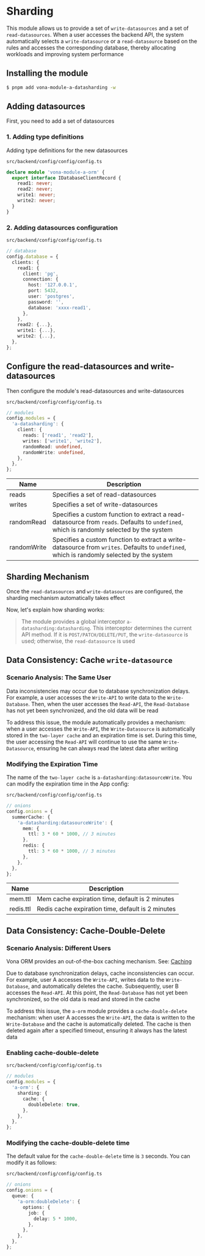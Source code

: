 # Sharding

This module allows us to provide a set of `write-datasources` and a set of `read-datasources`. When a user accesses the backend API, the system automatically selects a `write-datasource` or a `read-datasource` based on the rules and accesses the corresponding database, thereby allocating workloads and improving system performance

## Installing the module

``` bash
$ pnpm add vona-module-a-datasharding -w
```

## Adding datasources

First, you need to add a set of datasources

### 1. Adding type definitions

Adding type definitions for the new datasources

`src/backend/config/config/config.ts`

``` typescript
declare module 'vona-module-a-orm' {
  export interface IDatabaseClientRecord {
    read1: never;
    read2: never;
    write1: never;
    write2: never;
  }
}
```

### 2. Adding datasources configuration

`src/backend/config/config/config.ts`

``` typescript
// database
config.database = {
  clients: {
    read1: {
      client: 'pg',
      connection: {
        host: '127.0.0.1',
        port: 5432,
        user: 'postgres',
        password: '',
        database: 'xxxx-read1',
      },
    },
    read2: {...},
    write1: {...},
    write2: {...},
  },
};
```

## Configure the read-datasources and write-datasources

Then configure the module's read-datasources and write-datasources

`src/backend/config/config/config.ts`

``` typescript
// modules
config.modules = {
  'a-datasharding': {
    client: {
      reads: ['read1', 'read2'],
      writes: ['write1', 'write2'],
      randomRead: undefined,
      randomWrite: undefined,
    },
  },
};    
```

|Name|Description|
|--|--|
|reads|Specifies a set of read-datasources|
|writes|Specifies a set of write-datasources|
|randomRead|Specifies a custom function to extract a read-datasource from `reads`. Defaults to `undefined`, which is randomly selected by the system |
|randomWrite|Specifies a custom function to extract a write-datasource from `writes`. Defaults to `undefined`, which is randomly selected by the system |

## Sharding Mechanism

Once the `read-datasources` and `write-datasources` are configured, the sharding mechanism automatically takes effect

Now, let's explain how sharding works:

> The module provides a global interceptor `a-datasharding:datasharding`. This interceptor determines the current API method. If it is `POST/PATCH/DELETE/PUT`, the `write-datasource` is used; otherwise, the `read-datasource` is used

## Data Consistency: Cache `write-datasource`

### Scenario Analysis: The Same User

Data inconsistencies may occur due to database synchronization delays. For example, a user accesses the `Write-API` to write data to the `Write-Database`. Then, when the user accesses the `Read-API`, the `Read-Database` has not yet been synchronized, and the old data will be read

To address this issue, the module automatically provides a mechanism: when a user accesses the `Write-API`, the `Write-Datasource` is automatically stored in the `two-layer cache` and an expiration time is set. During this time, the user accessing the `Read-API` will continue to use the same `Write-Datasource`, ensuring he can always read the latest data after writing

### Modifying the Expiration Time

The name of the `two-layer cache` is `a-datasharding:datasourceWrite`. You can modify the expiration time in the App config:

`src/backend/config/config/config.ts`

``` typescript
// onions
config.onions = {
  summerCache: {
    'a-datasharding:datasourceWrite': {
      mem: {
        ttl: 3 * 60 * 1000, // 3 minutes
      },
      redis: {
        ttl: 3 * 60 * 1000, // 3 minutes
      },
    },
  },
};
```

|Name|Description|
|--|--|
|mem.ttl|Mem cache expiration time, default is 2 minutes|
|redis.ttl|Redis cache expiration time, default is 2 minutes|

## Data Consistency: Cache-Double-Delete

### Scenario Analysis: Different Users

Vona ORM provides an out-of-the-box caching mechanism. See: [Caching](../guide/techniques/orm/caching.md)

Due to database synchronization delays, cache inconsistencies can occur. For example, user A accesses the `Write-API`, writes data to the `Write-Database`, and automatically deletes the cache. Subsequently, user B accesses the `Read-API`. At this point, the `Read-Database` has not yet been synchronized, so the old data is read and stored in the cache

To address this issue, the `a-orm` module provides a `cache-double-delete` mechanism: when user A accesses the `Write-API`, the data is written to the `Write-Database` and the cache is automatically deleted. The cache is then deleted again after a specified timeout, ensuring it always has the latest data

### Enabling cache-double-delete

`src/backend/config/config/config.ts`

``` typescript
// modules
config.modules = {
  'a-orm': {
    sharding: {
      cache: {
        doubleDelete: true,
      },
    },
  },
};
```

### Modifying the cache-double-delete time

The default value for the `cache-double-delete` time is `3` seconds. You can modify it as follows:

`src/backend/config/config/config.ts`

``` typescript
// onions
config.onions = {
  queue: {
    'a-orm:doubleDelete': {
      options: {
        job: {
          delay: 5 * 1000,
        },
      },
    },
  },
};
```
